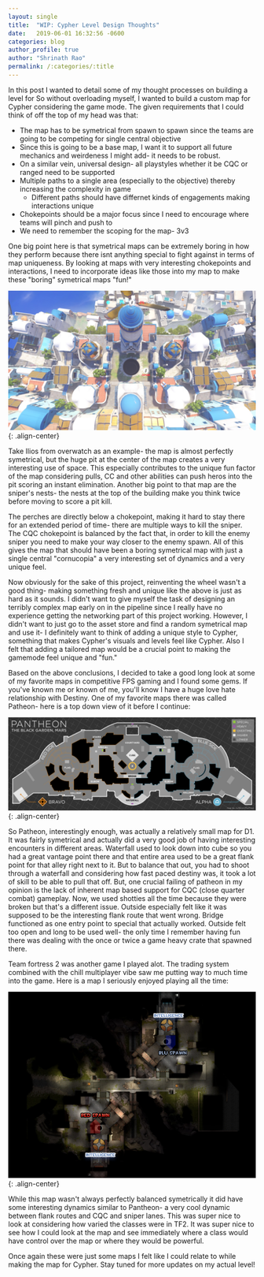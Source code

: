 ```yaml
---
layout: single 
title:  "WIP: Cypher Level Design Thoughts"
date:   2019-06-01 16:32:56 -0600
categories: blog
author_profile: true
author: "Shrinath Rao"
permalink: /:categories/:title
---
```


In this post I wanted to detail some of my thought processes on building a level for 
So without overloading myself, I wanted to build a custom map for Cypher considering the game mode. The given requirements that I could think of off the top of my head was that: 

* The map has to be symetrical from spawn to spawn since the teams are going to be competing for single central objective
* Since this is going to be a base map, I want it to support all future mechanics and weirdeness I might add- it needs to be robust. 
* On a similar vein, universal design- all playstyles whether it be CQC or ranged need to be supported
* Multiple paths to a single area (especially to the objective) thereby increasing the complexity in game
    * Different paths should have differnet kinds of engagements making interactions unique
* Chokepoints should be a major focus since I need to encourage where teams will pinch and push to
* We need to remember the scoping for the map- 3v3

One big point here is that symetrical maps can be extremely boring in how they perform because there isnt anything special to fight against in terms of map uniqueness. By looking at maps with very interesting chokepoints and interactions, I need to incorporate ideas like those into my map to make these "boring" symetrical maps "fun!" 

![image-center](../_img/WIPLevel/ilios.jpg){: .align-center}

Take Ilios from overwatch as an example- the map is almost perfectly symetrical, but the huge pit at the center of the map creates a very interesting use of space. This especially contributes to the unique fun factor of the map considering pulls, CC and other abilities can push heros into the pit scoring an instant elimination. Another big point to that map are the sniper's nests- the nests at the top of the building make you think twice before moving to score a pit kill. 

The perches are directly below a chokepoint, making it hard to stay there for an extended period of time- there are multiple ways to kill the sniper. The CQC chokepoint is balanced by the fact that, in order to kill the enemy sniper you need to make your way closer to the enemy spawn. All of this gives the map that should have been a boring symetrical map with just a single central "cornucopia" a very interesting set of dynamics and a very unique feel. 


Now obviously for the sake of this project, reinventing the wheel wasn't a good thing- making something fresh and unique like the above is just as hard as it sounds. I didn't want to give myself the task of designing an terribly complex map early on in the pipeline since I really have no experience getting the networking part of this project working. However, I didn't want to just go to the asset store and find a random symetrical map and use it- I definitely want to think of adding a unique style to Cypher, something that makes Cypher's visuals and levels feel like Cypher. Also I felt that adding a tailored map would be a crucial point to making the gamemode feel unique and "fun."  

Based on the above conclusions, I decided to take a good long look at some of my favorite maps in competitive FPS gaming and I found some gems. If you've known me or known of me, you'll know I have a huge love hate relationship with Destiny. One of my favorite maps there was called Patheon- here is a top down view of it before I continue: 

![image-center](../_img/WIPLevel/pantheon.jpg){: .align-center}

So Patheon, interestingly enough, was actually a relatively small map for D1. It was fairly symetrical and actually did a very good job of having interesting encounters in different areas. Waterfall used to look down into cube so you had a great vantage point there and that entire area used to be a great flank point for that alley right next to it. But to balance that out, you had to shoot through a waterfall and considering how fast paced destiny was, it took a lot of skill to be able to pull that off. But, one crucial failing of patheon in my opinion is the lack of inherent map based support for CQC (close quarter combat) gameplay. Now, we used shotties all the time because they were broken but that's a different issue. Outside especially felt like it was supposed to be the interesting flank route that went wrong. Bridge functioned as one entry point to special that actually worked. Outside felt too open and long to be used well- the only time I remember having fun there was dealing with the once or twice a game heavy crate that spawned there. 

Team fortress 2 was another game I played alot. The trading system combined with the chill multiplayer vibe saw me putting way to much time into the game. Here is a map I seriously enjoyed playing all the time:

![image-center](../_img/WIPLevel/doubleCross.png){: .align-center}

While this map wasn't always perfectly balanced symetrically it did have some interesting dynamics similar to Pantheon- a very cool dynamic between flank routes and CQC and sniper lanes. This was super nice to look at considering how varied the classes were in TF2. It was super nice to see how I could look at the map and see immediately where a class would have control over the map or where they would be powerful.

Once again these were just some maps I felt like I could relate to while making the map for Cypher. Stay tuned for more updates on my actual level!

